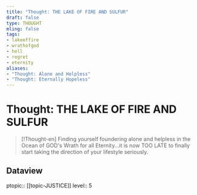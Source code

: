 ```yaml
---
title: "Thought: THE LAKE OF FIRE AND SULFUR"
draft: false
type: THOUGHT
mling: false
tags:
- lakeoffire
- wrathofgod
- hell
- regret
- eternity
aliases:
- "Thought: Alone and Helpless"
- "Thought: Eternally Hopeless"
---
```

# Thought: THE LAKE OF FIRE AND SULFUR
> [!Thought-en]
> Finding yourself foundering alone and helpless in the Ocean of GOD's Wrath for all Eternity...it is now TOO LATE to finally start taking the direction of your lifestyle seriously.

## Dataview
ptopic:: [[topic-JUSTICE]]
level:: 5

